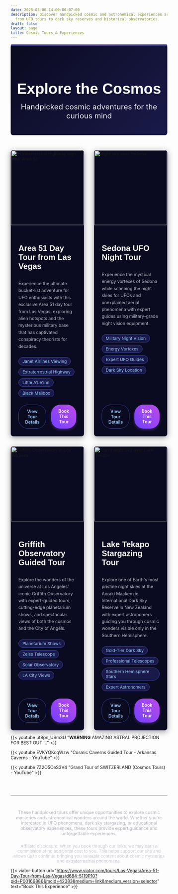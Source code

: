 ```yaml
---
date: 2025-05-06 14:00:00-07:00
description: Discover handpicked cosmic and astronomical experiences around the world,
  from UFO tours to dark sky reserves and historical observatories.
draft: false
layout: page
title: Cosmic Tours & Experiences
---
```


<div class="cosmic-tours-header">
  <h1>Explore the Cosmos</h1>
  <p class="lead">Handpicked cosmic adventures for the curious mind</p>
</div>

<div class="tours-container">
  <div class="tour-card">
    <div class="tour-image">
      <img src="/images/area51-extraterrestrial-highway.jpg" alt="Extraterrestrial Highway sign near Area 51">
    </div>
    <div class="tour-content">
      <h2>Area 51 Day Tour from Las Vegas</h2>
      <p class="tour-description">Experience the ultimate bucket-list adventure for UFO enthusiasts with this exclusive Area 51 day tour from Las Vegas, exploring alien hotspots and the mysterious military base that has captivated conspiracy theorists for decades.</p>
      <div class="tour-highlights">
        <span>Janet Airlines Viewing</span>
        <span>Extraterrestrial Highway</span>
        <span>Little A'Le'Inn</span>
        <span>Black Mailbox</span>
      </div>
      <div class="tour-footer">
        <a href="/blog/journey-to-area-51-ultimate-ufo-enthusiast-tour/" class="btn-tour-details">View Tour Details</a>
        <a href="https://www.viator.com/tours/Las-Vegas/Area-51-Day-Tour-from-Las-Vegas/d684-5119P10?pid=P00166886&mcid=42383&medium=link&medium_version=selector" class="btn-book-tour">Book This Tour</a>
      </div>
    </div>
  </div>
  
  <div class="tour-card">
    <div class="tour-image">
      <img src="/images/sedona-night-sky.jpg" alt="Night sky over Sedona">
    </div>
    <div class="tour-content">
      <h2>Sedona UFO Night Tour</h2>
      <p class="tour-description">Experience the mystical energy vortexes of Sedona while scanning the night skies for UFOs and unexplained aerial phenomena with expert guides using military-grade night vision equipment.</p>
      <div class="tour-highlights">
        <span>Military Night Vision</span>
        <span>Energy Vortexes</span>
        <span>Expert UFO Guides</span>
        <span>Dark Sky Location</span>
      </div>
      <div class="tour-footer">
        <a href="/blog/sedona-ufo-night-tour-cosmic-phenomena/" class="btn-tour-details">View Tour Details</a>
        <a href="https://www.viator.com/tours/Sedona/Sedona-UFO-Night-Tour/d750-185508P1?pid=P00166886&mcid=42383&medium=link&medium_version=selector" class="btn-book-tour">Book This Tour</a>
      </div>
    </div>
  </div>
  
  <div class="tour-card">
    <div class="tour-image">
      <img src="/images/griffith-observatory.jpg" alt="Griffith Observatory in Los Angeles">
    </div>
    <div class="tour-content">
      <h2>Griffith Observatory Guided Tour</h2>
      <p class="tour-description">Explore the wonders of the universe at Los Angeles' iconic Griffith Observatory with expert-guided tours, cutting-edge planetarium shows, and spectacular views of both the cosmos and the City of Angels.</p>
      <div class="tour-highlights">
        <span>Planetarium Shows</span>
        <span>Zeiss Telescope</span>
        <span>Solar Observatory</span>
        <span>LA City Views</span>
      </div>
      <div class="tour-footer">
        <a href="/blog/griffith-observatory-los-angeles-astronomy/" class="btn-tour-details">View Tour Details</a>
        <a href="https://www.viator.com/tours/Los-Angeles/Griffith-Observatory-Guided-Tour-and-Planetarium-Ticket-Option/d645-46280P11?pid=P00166886&mcid=42383&medium=link&medium_version=selector" class="btn-book-tour">Book This Tour</a>
      </div>
    </div>
  </div>
  
  <div class="tour-card">
    <div class="tour-image">
      <img src="/images/lake-tekapo-night-sky.jpg" alt="Starry night sky over Lake Tekapo">
    </div>
    <div class="tour-content">
      <h2>Lake Tekapo Stargazing Tour</h2>
      <p class="tour-description">Explore one of Earth's most pristine night skies at the Aoraki Mackenzie International Dark Sky Reserve in New Zealand with expert astronomers guiding you through cosmic wonders visible only in the Southern Hemisphere.</p>
      <div class="tour-highlights">
        <span>Gold-Tier Dark Sky</span>
        <span>Professional Telescopes</span>
        <span>Southern Hemisphere Stars</span>
        <span>Expert Astronomers</span>
      </div>
      <div class="tour-footer">
        <a href="/blog/lake-tekapo-stargazing-dark-sky-reserve/" class="btn-tour-details">View Tour Details</a>
        <a href="https://www.viator.com/tours/Lake-Tekapo/Shared-Stargazing-Tour/d51201-307036P1?pid=P00166886&mcid=42383&medium=link&medium_version=selector" class="btn-book-tour">Book This Tour</a>
      </div>
    </div>
  </div>
</div>


{{< youtube ut8pn_USm3U "**WARNING** AMAZING ASTRAL PROJECTION FOR BEST OUT ..." >}}

{{< youtube EVKYQKcqWzw "Cosmic Caverns Guided Tour - Arkansas Caverns - YouTube" >}}

{{< youtube 7Z2O5CeS3V4 "Grand Tour of SWITZERLAND (Cosmos Tours) - YouTube" >}}

<div class="cosmic-experiences-footer">
  <p>These handpicked tours offer unique opportunities to explore cosmic mysteries and astronomical wonders around the world. Whether you're interested in UFO phenomena, dark sky stargazing, or educational observatory experiences, these tours provide expert guidance and unforgettable experiences.</p>
  <p class="disclaimer">Affiliate disclosure: When you book through our links, we may earn a commission at no additional cost to you. This helps support our site and allows us to continue bringing you valuable content about cosmic mysteries and extraterrestrial phenomena.</p>
</div>

<style>
.cosmic-tours-header {
  text-align: center;
  margin-bottom: 3rem;
  position: relative;
  padding: 3rem 0;
  background: linear-gradient(135deg, #0a0a20 0%, #1a1a4a 100%);
  border-radius: 8px;
  color: white;
}

.cosmic-tours-header:before {
  content: '';
  position: absolute;
  top: 0;
  left: 0;
  right: 0;
  height: 4px;
  background: linear-gradient(90deg, #3f51b5, #7e57c2, #3f51b5);
  border-radius: 8px 8px 0 0;
}

.cosmic-tours-header h1 {
  font-family: 'Space Grotesk', sans-serif;
  font-size: 3rem;
  margin-bottom: 1rem;
  color: white;
}

.cosmic-tours-header .lead {
  font-size: 1.5rem;
  opacity: 0.9;
  max-width: 600px;
  margin: 0 auto;
}

.tours-container {
  display: grid;
  gap: 2rem;
  grid-template-columns: 1fr;
}

.tour-card {
  display: flex;
  flex-direction: column;
  background: #0a0a20;
  border-radius: 8px;
  overflow: hidden;
  box-shadow: 0 4px 20px rgba(0, 0, 0, 0.4);
  border: 1px solid #2a2a4a;
  transition: transform 0.3s ease, box-shadow 0.3s ease;
}

.tour-card:hover {
  transform: translateY(-5px);
  box-shadow: 0 8px 30px rgba(63, 81, 181, 0.4);
}

.tour-image {
  height: 240px;
  overflow: hidden;
}

.tour-image img {
  width: 100%;
  height: 100%;
  object-fit: cover;
  transition: transform 0.5s ease;
}

.tour-card:hover .tour-image img {
  transform: scale(1.05);
}

.tour-content {
  padding: 1.5rem;
  display: flex;
  flex-direction: column;
  flex-grow: 1;
}

.tour-content h2 {
  font-family: 'Space Grotesk', sans-serif;
  font-size: 1.6rem;
  margin-bottom: 1rem;
  color: white;
}

.tour-description {
  color: #b3b3c2;
  margin-bottom: 1.5rem;
  line-height: 1.6;
}

.tour-highlights {
  display: flex;
  flex-wrap: wrap;
  gap: 0.5rem;
  margin-bottom: 1.5rem;
}

.tour-highlights span {
  background: #1a1a4a;
  color: #90caf9;
  font-size: 0.85rem;
  padding: 0.25rem 0.75rem;
  border-radius: 30px;
  display: inline-block;
  border: 1px solid #3f51b5;
}

.tour-footer {
  margin-top: auto;
  display: flex;
  gap: 1rem;
}

.btn-tour-details, .btn-book-tour {
  display: inline-block;
  padding: 0.75rem 1.25rem;
  border-radius: 30px;
  text-decoration: none;
  font-weight: 600;
  text-align: center;
  transition: all 0.3s ease;
}

.btn-tour-details {
  background-color: transparent;
  border: 1px solid #3f51b5;
  color: #90caf9;
}

.btn-book-tour {
  background: linear-gradient(45deg, #7040FF, #BD4BE5);
  color: white;
  border: none;
  box-shadow: 0 4px 10px rgba(126, 87, 194, 0.4);
}

.btn-tour-details:hover {
  background-color: rgba(63, 81, 181, 0.2);
  border-color: #7e57c2;
}

.btn-book-tour:hover {
  background: linear-gradient(45deg, #8351FF, #CE5CF6);
  transform: translateY(-2px);
  box-shadow: 0 6px 15px rgba(126, 87, 194, 0.6);
}

.cosmic-experiences-footer {
  margin-top: 4rem;
  padding-top: 2rem;
  border-top: 1px solid #2a2a4a;
  color: #b3b3c2;
  text-align: center;
}

.disclaimer {
  font-size: 0.85rem;
  opacity: 0.7;
  margin-top: 1.5rem;
}

@media (min-width: 768px) {
  .tours-container {
    grid-template-columns: repeat(2, 1fr);
  }
}

@media (min-width: 1200px) {
  .tour-card {
    flex-direction: row;
    height: 280px;
  }
  
  .tour-image {
    width: 40%;
    height: auto;
  }
  
  .tour-content {
    width: 60%;
  }
  
  .tour-footer {
    flex-direction: row;
  }
  
  .btn-tour-details, .btn-book-tour {
    width: auto;
  }
  
  .tours-container {
    grid-template-columns: 1fr;
  }
}
</style>

{{< viator-button url="https://www.viator.com/tours/Las-Vegas/Area-51-Day-Tour-from-Las-Vegas/d684-5119P10?pid=P00166886&mcid=42383&medium=link&medium_version=selector" text="Book This Experience" >}}
